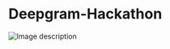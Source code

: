 # Deepgram-Hackathon

![Image description](https://dev-to-uploads.s3.amazonaws.com/uploads/articles/kbz01853pfdjez432tu7.png)
